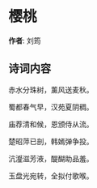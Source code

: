 # 樱桃

**作者**: 刘筠

## 诗词内容

赤水分珠树，薰风送麦秋。

蜀都春气早，汉苑夏阴稠。

庙荐清和候，恩颁侍从流。

楚昭萍已剖，韩嫣弹争投。

沆瀣滋芳液，醍醐助品羞。

玉盘光宛转，全拟付歌喉。

